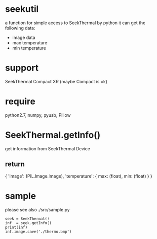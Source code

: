# seekutil
a function for simple access to SeekThermal by python
it can get the following data:

- image data
- max temperature
- min temperature

# support
SeekThermal Compact XR
(maybe Compact is ok)

# require
python2.7, numpy, pyusb, Pillow

# SeekThermal.getInfo()
get information from SeekThermal Device

## return
{ 'image': (PIL.Image.Image), 'temperature': { max: (float), min: (float) } }

# sample
please see also ./src/sample.py 

```
seek = SeekThermal()
inf  = seek.getInfo()
print(inf)
inf.image.save('./thermo.bmp')
```

